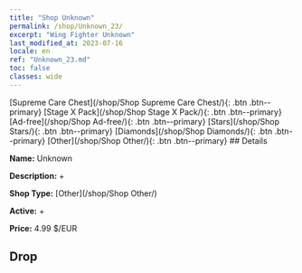 ```yaml
---
title: "Shop Unknown"
permalink: /shop/Unknown_23/
excerpt: "Wing Fighter Unknown"
last_modified_at: 2023-07-16
locale: en
ref: "Unknown_23.md"
toc: false
classes: wide
---
```



  [Supreme Care Chest](/shop/Shop Supreme Care Chest/){: .btn .btn--primary}   [Stage X Pack](/shop/Shop Stage X Pack/){: .btn .btn--primary}   [Ad-free](/shop/Shop Ad-free/){: .btn .btn--primary}   [Stars](/shop/Shop Stars/){: .btn .btn--primary}   [Diamonds](/shop/Shop Diamonds/){: .btn .btn--primary}   [Other](/shop/Shop Other/){: .btn .btn--primary} ## Details

 **Name:** Unknown 

 **Description:** +

 **Shop Type:** [Other](/shop/Shop Other/)

 **Active:** + 

 **Price:** 4.99 $/EUR 

## Drop



